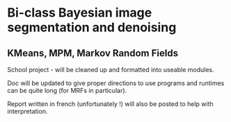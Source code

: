 # Bi-class Bayesian image segmentation and denoising

## KMeans, MPM, Markov Random Fields

School project - will be cleaned up and formatted into useable modules.

Doc will be updated to give proper directions to use programs and runtimes can be quite long (for MRFs in particular).

Report written in french (unfortunately !) will also be posted to help with interpretation.
